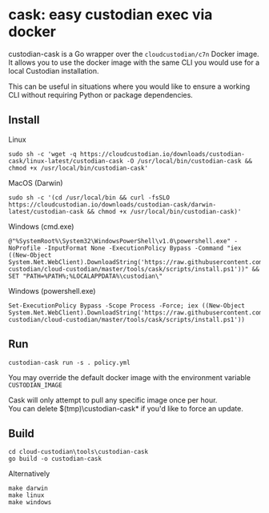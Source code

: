 cask: easy custodian exec via docker
====================================

custodian-cask is a Go wrapper over the `cloudcustodian/c7n`
Docker image.  It allows you to use the docker image with the same CLI you
would use for a local Custodian installation. 

This can be useful in situations where you would like to ensure a working
CLI without requiring Python or package dependencies.


Install
-------

Linux

```shell
sudo sh -c 'wget -q https://cloudcustodian.io/downloads/custodian-cask/linux-latest/custodian-cask -O /usr/local/bin/custodian-cask && chmod +x /usr/local/bin/custodian-cask'
```

MacOS (Darwin)

```shell
sudo sh -c '(cd /usr/local/bin && curl -fsSLO https://cloudcustodian.io/downloads/custodian-cask/darwin-latest/custodian-cask && chmod +x /usr/local/bin/custodian-cask)'
```

Windows (cmd.exe)

```shell
@"%SystemRoot%\System32\WindowsPowerShell\v1.0\powershell.exe" -NoProfile -InputFormat None -ExecutionPolicy Bypass -Command "iex ((New-Object System.Net.WebClient).DownloadString('https://raw.githubusercontent.com/cloud-custodian/cloud-custodian/master/tools/cask/scripts/install.ps1'))" && SET "PATH=%PATH%;%LOCALAPPDATA%\custodian\"
```

Windows (powershell.exe)

```shell
Set-ExecutionPolicy Bypass -Scope Process -Force; iex ((New-Object System.Net.WebClient).DownloadString('https://raw.githubusercontent.com/cloud-custodian/cloud-custodian/master/tools/cask/scripts/install.ps1'))
```


Run
---
```shell
custodian-cask run -s . policy.yml
```

You may override the default docker image with the environment variable `CUSTODIAN_IMAGE`

Cask will only attempt to pull any specific image once per hour.  
You can delete $(tmp)\custodian-cask* if you'd like to force an update.


Build
-----

```shell
cd cloud-custodian\tools\custodian-cask
go build -o custodian-cask
```

Alternatively 

```
make darwin
make linux
make windows
```
